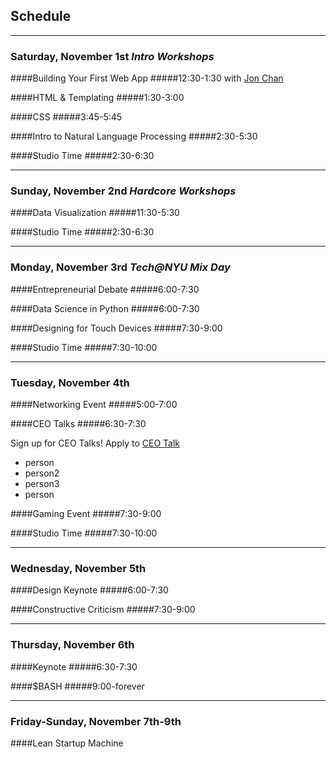 ## Schedule

--------

### Saturday, November 1st *Intro Workshops*

####Building Your First Web App
#####12:30-1:30 with [Jon Chan]()

####HTML & Templating
#####1:30-3:00

####CSS
#####3:45-5:45

####Intro to Natural Language Processing
#####2:30-5:30

####Studio Time
#####2:30-6:30

--------

### Sunday, November 2nd *Hardcore Workshops*

####Data Visualization
#####11:30-5:30

####Studio Time
#####2:30-6:30

--------

### Monday, November 3rd *Tech@NYU Mix Day*

####Entrepreneurial Debate
#####6:00-7:30

####Data Science in Python
#####6:00-7:30

####Designing for Touch Devices
#####7:30-9:00

####Studio Time
#####7:30-10:00

--------

### Tuesday, November 4th

####Networking Event
#####5:00-7:00

####CEO Talks
#####6:30-7:30

Sign up for CEO Talks! Apply to [CEO Talk](https://docs.google.com/forms/d/1vai1DWge_SvtTZ5zq-1G50qOsHeHko1iB82Ox2UwJ-E/viewform)

- person
- person2
- person3
- person


####Gaming Event
#####7:30-9:00

####Studio Time
#####7:30-10:00

--------

### Wednesday, November 5th

####Design Keynote
#####6:00-7:30

####Constructive Criticism
#####7:30-9:00

--------

### Thursday, November 6th

####Keynote
#####6:30-7:30

####$BASH
#####9:00-forever

--------

### Friday-Sunday, November 7th-9th

####Lean Startup Machine